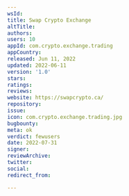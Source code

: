 ```yaml
---
wsId: 
title: Swap Crypto Exchange
altTitle: 
authors: 
users: 10
appId: com.crypto.exchange.trading
appCountry: 
released: Jun 11, 2022
updated: 2022-06-11
version: '1.0'
stars: 
ratings: 
reviews: 
website: https://swapcrypto.ca/
repository: 
issue: 
icon: com.crypto.exchange.trading.jpg
bugbounty: 
meta: ok
verdict: fewusers
date: 2022-07-31
signer: 
reviewArchive: 
twitter: 
social: 
redirect_from: 

---
```


